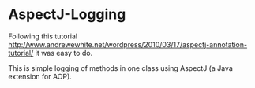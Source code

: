 AspectJ-Logging
===============

Following this tutorial http://www.andrewewhite.net/wordpress/2010/03/17/aspectj-annotation-tutorial/ it was easy to do. 

This is simple logging of methods in one class using AspectJ (a Java extension for AOP).
